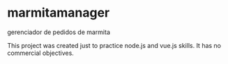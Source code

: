 # marmitamanager
gerenciador de pedidos de marmita

This project was created just to practice node.js and vue.js skills. It has no commercial objectives.
